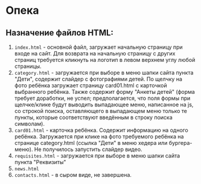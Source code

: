 ﻿# Опека
## Назначение файлов HTML:
1. `index.html` - основной файл, загружает начальную страницу при входе на сайт. Для возврата на начальную страницу с других страниц требуется кликнуть на логотип в левом верхнем углу любой страницы.
2. `category.html` - загружается при выборе в меню шапки сайта пункта "Дети", содержит слайдер с фотографиями детей. По щелчку на фото ребёнка загружает страницу card01.html с карточкой выбранного ребёнка. Также содержит форму "Анкеты детей" (форма требует доработки, не успел; предполагается, что поля формы при щелчке/клике будут выводить выпадающее меню, написанное на js, со строкой поиска, оставляющего в выпадающем меню только те пункты, которые соответствуют введённым в строку поиска символам).
3. `card01.html` - карточка ребёнка. Содержит информацию на одного ребёнка. Загружается при клике на фото требуемого ребёнка на странице category.html (ссылка "Дети" в меню хедера или бургера-меню). Не получилось запустить слайдер видео.
4. `requisites.html` - загружается при выборе в меню шапки сайта пункта "Реквизиты"
5. `news.html`
6. `contacts.html` - в сыром виде, не завершена.

